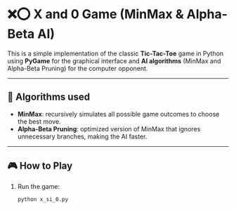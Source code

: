 # ❌⭕ X and 0 Game (MinMax & Alpha-Beta AI)

This is a simple implementation of the classic **Tic-Tac-Toe** game in Python using **PyGame** for the graphical interface and **AI algorithms** (MinMax and Alpha-Beta Pruning) for the computer opponent.

---

## 🧠 Algorithms used

- **MinMax**: recursively simulates all possible game outcomes to choose the best move.
- **Alpha-Beta Pruning**: optimized version of MinMax that ignores unnecessary branches, making the AI faster.

---

## 🎮 How to Play

1. Run the game:
   ```bash
   python x_si_0.py
